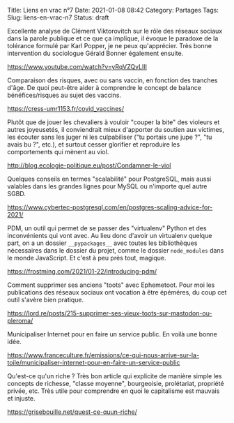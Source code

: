Title: Liens en vrac n°7
Date: 2021-01-08 08:42
Category: Partages
Tags:
Slug: liens-en-vrac-n7
Status: draft

Excellente analyse de Clément Viktorovitch sur le rôle des réseaux sociaux dans
la parole publique et ce que ça implique, il évoque le paradoxe de la tolérance
formulé par Karl Popper, je ne peux qu'apprécier. Très bonne intervention du
sociologue Gérald Bonner également ensuite.

<https://www.youtube.com/watch?v=yRqVZQvLIlI>

Comparaison des risques, avec ou sans vaccin, en fonction des tranches d'âge.
De quoi peut-être aider à comprendre le concept de balance bénéfices/risques au
sujet des vaccins.

<https://cress-umr1153.fr/covid_vaccines/>

Plutôt que de jouer les chevaliers à vouloir "couper la bite" des violeurs et
autres joyeusetés, il conviendrait mieux d'apporter du soutien aux victimes,
les écouter sans les juger ni les culpabiliser ("tu portais une jupe ?", "tu
avais bu ?", etc.), et surtout cesser glorifier et reproduire les comportements
qui mènent au viol.

<http://blog.ecologie-politique.eu/post/Condamner-le-viol>

Quelques conseils en termes "scalabilité" pour PostgreSQL, mais aussi valables
dans les grandes lignes pour MySQL ou n'importe quel autre SGBD.

<https://www.cybertec-postgresql.com/en/postgres-scaling-advice-for-2021/>

PDM, un outil qui permet de se passer des "virtualenv" Python et des inconvénients qui vont avec. Au lieu donc d'avoir un virtualenv quelque part, on a un dossier `__pypackages__` avec toutes les bibliothèques nécessaires dans le dossier du projet, comme le dossier `node_modules` dans le monde JavaScript. Et c'est à peu près tout, magique.

<https://frostming.com/2021/01-22/introducing-pdm/>

Comment supprimer ses anciens "toots" avec Ephemetoot. Pour moi les publications des réseaux sociaux ont vocation à être épéméres, du coup cet outil s'avère bien pratique.

<https://lord.re/posts/215-supprimer-ses-vieux-toots-sur-mastodon-ou-pleroma/>

Municipaliser Internet pour en faire un service public. En voilà une bonne idée.

<https://www.franceculture.fr/emissions/ce-qui-nous-arrive-sur-la-toile/municipaliser-internet-pour-en-faire-un-service-public>

Qu'est-ce qu'un riche ? Très bon article qui explicite de manière simple les concepts de richesse, "classe moyenne", bourgeoisie, prolétariat, propriété privée, etc. Très utile pour comprendre en quoi le capitalisme est mauvais et injuste.

<https://grisebouille.net/quest-ce-quun-riche/>

<!--
vim: spell spelllang=fr
-->
